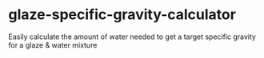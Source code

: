 # glaze-specific-gravity-calculator
Easily calculate the amount of water needed to get a target specific gravity for a glaze &amp; water mixture

